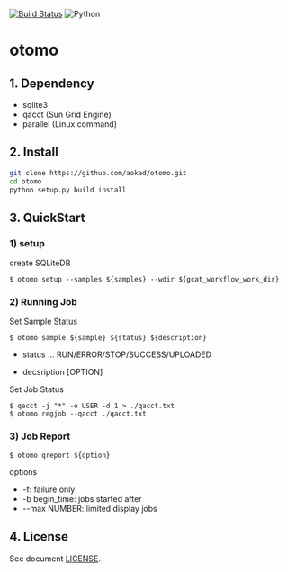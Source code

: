 [![Build Status](https://api.travis-ci.com/aokad/otomo.svg?branch=master)](https://travis-ci.org/aokad/otomo)
![Python](https://img.shields.io/badge/python-3.6%20%7C%203.7%20%7C%203.8-blue.svg)

# otomo

## 1. Dependency

 - sqlite3
 - qacct (Sun Grid Engine)
 - parallel (Linux command)

## 2. Install

```Bash
git clone https://github.com/aokad/otomo.git
cd otomo
python setup.py build install
```

## 3. QuickStart

### 1) setup

create SQLiteDB
```
$ otomo setup --samples ${samples} --wdir ${gcat_workflow_work_dir}
```

### 2) Running Job

Set Sample Status
```
$ otomo sample ${sample} ${status} ${description}
```

 - status ...
    RUN/ERROR/STOP/SUCCESS/UPLOADED

 - decsription [OPTION]

Set Job Status
```
$ qacct -j "*" -o USER -d 1 > ./qacct.txt
$ otomo regjob --qacct ./qacct.txt
```

### 3) Job Report

```
$ otomo qreport ${option}
```

options
 - -f: failure only
 - -b begin_time: jobs started after
 - --max NUMBER: limited display jobs

## 4. License 

See document [LICENSE](./LICENSE).
